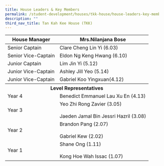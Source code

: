 ```yaml
---
title: House Leaders & Key Members
permalink: /student-development/houses/tkk-house/house-leaders-key-members/
description: ""
third_nav_title: Tan Kah Kee House (TKK)
---
```

<table>
<thead>
  <tr>
    <th>House Manager</th>
    <th>Mrs.Nilanjana Bose</th>
  </tr>
</thead>
<tbody>
  <tr>
    <td>Senior Captain</td>
    <td>Clare Cheng Lin Yi (6.03)</td>
  </tr>
  <tr>
    <td>Senior Vice-Captain</td>
    <td>Eldon Ng Keng Hwang (6.10)</td>
  </tr>
  <tr>
    <td>Junior Captain</td>
    <td>Lim Jin Yi (5.12)</td>
  </tr>
  <tr>
    <td>Junior Vice-Captain</td>
    <td>Ashley Jill  Yeo (5.14)</td>
  </tr>
  <tr>
    <td>Junior Vice-Captain</td>
    <td>Gabriel Koo Yingxuan(4.12)</td>
  </tr>
  <tr>
    <th colspan="2">Level Representatives</th>
  </tr>
  <tr>
    <td>Year 4</td>
    <td>Benedict Emmanuel Lau Xu En  (4.13)</td>
  </tr>
  <tr>
    <td>Year 3</td>
    <td>Yeo Zhi Rong Zavier (3.05)<br><br>Jaeden Jamal Bin Jessri  Hazril  (3.08)</td>
  </tr>
  <tr>
    <td>Year 2</td>
    <td>Brandon Pang (2.07)<br><br>Gabriel Kew (2.02)</td>
  </tr>
  <tr>
    <td>Year 1</td>
    <td>Shane Ong (1.11)<br><br>Kong Hoe Wah Issac (1.07)</td>
  </tr>
</tbody>
</table>